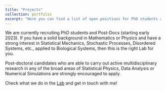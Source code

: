 ```yaml
---
title: "Projects"
collection: portfolio
excerpt: "Here you can find a list of open positions for PhD students and Post-doctoral fellows"
---
```


We are currently recruiting PhD students and Post-Docs (starting early 2023). If you have a solid background in Mathematics or Physics and have a strong interest in Statistical Mechanics, Stochastic Processes, Disordered Systems, etc., applied to Biological Systems, then this is the right Lab for you.

Post-doctoral candidates who are able to carry out active multidisciplinary research in any of the broad areas of Statistical Physics, Data Analysis or Numerical Simulations are strongly encouraged to apply. 

Check what we do in the [Lab](https://www.liphlab.com/#research) and get in touch with me!
